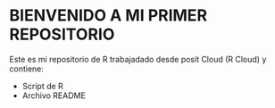 # BIENVENIDO A MI PRIMER REPOSITORIO

Este es mi repositorio de R trabajadado desde posit Cloud (R Cloud) y contiene:
- Script de R
- Archivo README